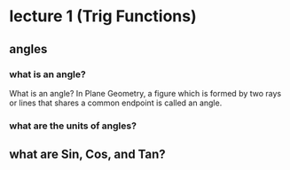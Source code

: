 # lecture 1 (Trig Functions)

## angles

### what is an angle?
What is an angle? In Plane Geometry, a figure which is formed by two rays or lines that shares a common endpoint is called an angle.
### what are the units of angles?


## what are Sin, Cos, and Tan?

